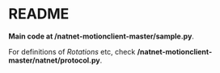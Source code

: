 # README



**Main code at /natnet-motionclient-master/sample.py**.

For definitions of *Rotations* etc, check **/natnet-motionclient-master/natnet/protocol.py**.
